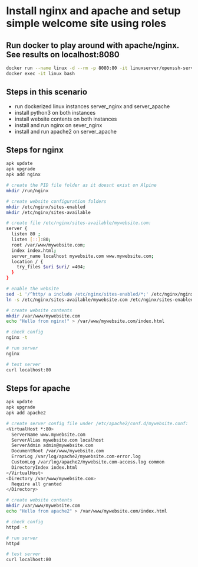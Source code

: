 # Install nginx and apache and setup simple welcome site using roles

## Run docker to play around with apache/nginx. See results on localhost:8080

```bash
docker run --name linux -d --rm -p 8080:80 -it linuxserver/openssh-server
docker exec -it linux bash
```

## Steps in this scenario

- run dockerized linux instances server_nginx and server_apache
- install python3 on both instances
- install website contents on both instances
- install and run nginx on sever_nginx
- install and run apache2 on server_apache

## Steps for nginx

```bash
apk update
apk upgrade
apk add nginx

# create the PID file folder as it doesnt exist on Alpine
mkdir /run/nginx

# create website configuration folders
mkdir /etc/nginx/sites-enabled
mkdir /etc/nginx/sites-available

# create file /etc/nginx/sites-available/mywebsite.com:
server {
  listen 80 ;
  listen [::]:80;
  root /var/www/mywebsite.com;  
  index index.html;  
  server_name localhost mywebsite.com www.mywebsite.com;  
  location / {
    try_files $uri $uri/ =404;
  }
}

# enable the website
sed -i '/^http/ a include /etc/nginx/sites-enabled/*;' /etc/nginx/nginx.conf # append line after 'http'
ln -s /etc/nginx/sites-available/mywebsite.com /etc/nginx/sites-enabled/mywebsite.com

# create website contents
mkdir /var/www/mywebsite.com
echo "Hello from nginx!" > /var/www/mywebsite.com/index.html

# check config
nginx -t

# run server
nginx

# test server
curl localhost:80
```

## Steps for apache

```bash
apk update
apk upgrade
apk add apache2

# create server config file under /etc/apache2/conf.d/mywebsite.conf:
<VirtualHost *:80>
  ServerName www.mywebsite.com
  ServerAlias mywebsite.com localhost
  ServerAdmin admin@mywebsite.com
  DocumentRoot /var/www/mywebsite.com
  ErrorLog /var/log/apache2/mywebsite.com-error.log
  CustomLog /var/log/apache2/mywebsite.com-access.log common
  DirectoryIndex index.html
</VirtualHost>
<Directory /var/www/mywebsite.com>
  Require all granted
</Directory>

# create website contents
mkdir /var/www/mywebsite.com
echo "Hello from apache2" > /var/www/mywebsite.com/index.html

# check config
httpd -t

# run server
httpd

# test server
curl localhost:80
```
